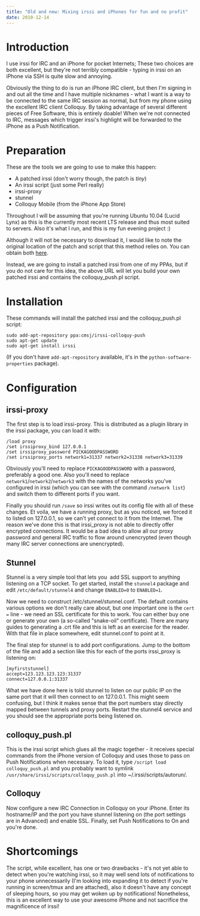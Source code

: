 ```yaml
---
title: "Old and new: Mixing irssi and iPhones for fun and no profit"
date: 2010-12-14
---
```


# Introduction

I use irssi for IRC and an iPhone for pocket Internets; These two choices are both excellent, but they're not terribly compatible - typing in irssi on an iPhone via SSH is quite slow and annoying.

Obviously the thing to do is run an iPhone IRC client, but then I'm signing in and out all the time and I have multiple nicknames - what I want is a way to be connected to the same IRC session as normal, but from my phone using the excellent IRC client Colloquy. By taking advantage of several different pieces of Free Software, this is entirely doable! When we're not connected to IRC, messages which trigger irssi's highlight will be forwarded to the iPhone as a Push Notification.

# Preparation

These are the tools we are going to use to make this happen:
-   A patched irssi (don't worry though, the patch is *tiny*)
-   An irssi script (just some Perl really)
-   irssi-proxy
-   stunnel
-   Colloquy Mobile (from the iPhone App Store)

Throughout I will be assuming that you're running Ubuntu 10.04 (Lucid Lynx) as this is the currently most recent LTS release and thus most suited to servers. Also it's what I run, and this is my fun evening project :)

Although it will not be necessary to download it, I would like to note the original location of the patch and script that this method relies on. You can obtain both [here](http://static.ssji.net/colloquy_push.pl.txt "Colloquy Push script").

Instead, we are going to install a patched irssi from one of my PPAs, but if you do not care for this idea, the above URL will let you build your own patched irssi and contains the colloquy_push.pl script.

# Installation

These commands will install the patched irssi and the colloquy_push.pl script:
```
sudo add-apt-repository ppa:cmsj/irssi-colloquy-push
sudo apt-get update
sudo apt-get install irssi
```

(If you don't have `add-apt-repository` available, it's in the `python-software-properties` package).

# Configuration

## irssi-proxy

The first step is to load irssi-proxy. This is distributed as a plugin library in the irssi package, you can load it with:
```
/load proxy
/set irssiproxy_bind 127.0.0.1
/set irssiproxy_password PICKAGOODPASSWORD
/set irssiproxy_ports network1=31337 network2=31338 network3=31339
```

Obviously you'll need to replace `PICKAGOODPASSWORD` with a password, preferably a good one. Also you'll need to replace `network1`/`network2`/`network3` with the names of the networks you've configured in irssi (which you can see with the command `/network list`) and switch them to different ports if you want.

Finally you should run `/save` so irssi writes out its config file with all of these changes. Et voila, we have a running proxy, but as you noticed, we forced it to listed on 127.0.0.1, so we can't yet connect to it from the Internet. The reason we've done this is that irssi_proxy is not able to directly offer encrypted connections. It would be a bad idea to allow all our proxy password and general IRC traffic to flow around unencrypted (even though many IRC server connections are unencrypted).

## Stunnel

Stunnel is a very simple tool that lets you  add SSL support to anything listening on a TCP socket. To get started, install the `stunnel4` package and edit `/etc/default/stunnel4` and change `ENABLED=0` to `ENABLED=1`.

Now we need to construct /etc/stunnel/stunnel.conf. The default contains various options we don't really care about, but one important one is the `cert =` line - we need an SSL certificate for this to work. You can either buy one or generate your own (a so-called "snake-oil" certificate). There are many guides to generating a .crt file and this is left as an exercise for the reader. With that file in place somewhere, edit stunnel.conf to point at it.

The final step for stunnel is to add port configurations. Jump to the bottom of the file and add a section like this for each of the ports irssi_proxy is listening on:
```
[myfirststunnel]
accept=123.123.123.123:31337
connect=127.0.0.1:31337
```

What we have done here is told stunnel to listen on our public IP on the same port that it will then connect to on 127.0.0.1. This might seem confusing, but I think it makes sense that the port numbers stay directly mapped between tunnels and proxy ports. Restart the stunnel4 service and you should see the appropriate ports being listened on.

## colloquy_push.pl

This is the irssi script which glues all the magic together - it receives special commands from the iPhone version of Colloquy and uses those to pass on Push Notifications when necessary. To load it, type `/script load colloquy_push.pl` and you probably want to symlink `/usr/share/irssi/scripts/colloquy_push.pl` into ~/.irssi/scripts/autorun/.

## Colloquy

Now configure a new IRC Connection in Colloquy on your iPhone. Enter its hostname/IP and the port you have stunnel listening on (the port settings are in Advanced) and enable SSL. Finally, set Push Notifications to On and you're done.

# Shortcomings

The script, while excellent, has one or two drawbacks - it's not yet able to detect when you're watching irssi, so it may well send lots of notifications to your phone unnecessarily (I'm looking into expanding it to detect if you're running in screen/tmux and are attached), also it doesn't have any concept of sleeping hours, so you may get woken up by notifications! Nonetheless, this is an excellent way to use your awesome iPhone and not sacrifice the magnificence of irssi!
